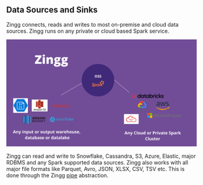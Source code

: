 ## Data Sources and Sinks

Zingg connects, reads and writes to most on-premise and cloud data sources. Zingg runs on any private or cloud based Spark service. 

![zinggConnectors](/assets/zinggOSS.png)


Zingg can read and write to Snowflake, Cassandra, S3, Azure, Elastic, major RDBMS and any Spark supported data sources. Zingg also works with all major file formats like Parquet, Avro, JSON, XLSX, CSV, TSV etc. This is done through the Zingg [pipe](pipes.md) abstraction.  